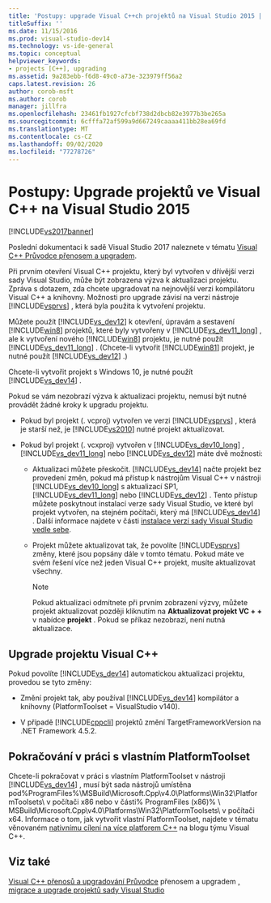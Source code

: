 ```yaml
---
title: 'Postupy: upgrade Visual C++ch projektů na Visual Studio 2015 | Microsoft Docs'
titleSuffix: ''
ms.date: 11/15/2016
ms.prod: visual-studio-dev14
ms.technology: vs-ide-general
ms.topic: conceptual
helpviewer_keywords:
- projects [C++], upgrading
ms.assetid: 9a283ebb-f6d8-49c0-a73e-323979ff56a2
caps.latest.revision: 26
author: corob-msft
ms.author: corob
manager: jillfra
ms.openlocfilehash: 23461fb1927cfcbf738d2dbcb82e3977b3be265a
ms.sourcegitcommit: 6cfffa72af599a9d667249caaaa411bb28ea69fd
ms.translationtype: MT
ms.contentlocale: cs-CZ
ms.lasthandoff: 09/02/2020
ms.locfileid: "77278726"
---
```

# <a name="how-to-upgrade-visual-c-projects-to-visual-studio-2015"></a>Postupy: Upgrade projektů ve Visual C++ na Visual Studio 2015
[!INCLUDE[vs2017banner](../includes/vs2017banner.md)]

Poslední dokumentaci k sadě Visual Studio 2017 naleznete v tématu [Visual C++ Průvodce přenosem a upgradem](/cpp/porting/visual-cpp-porting-and-upgrading-guide).

Při prvním otevření Visual C++ projektu, který byl vytvořen v dřívější verzi sady Visual Studio, může být zobrazena výzva k aktualizaci projektu. Zpráva s dotazem, zda chcete upgradovat na nejnovější verzi kompilátoru Visual C++ a knihovny. Možnosti pro upgrade závisí na verzi nástroje [!INCLUDE[vsprvs](../includes/vsprvs-md.md)] , která byla použita k vytvoření projektu.

 Můžete použít [!INCLUDE[vs_dev12](../includes/vs-dev12-md.md)] k otevření, úpravám a sestavení [!INCLUDE[win8](../includes/win8-md.md)] projektů, které byly vytvořeny v [!INCLUDE[vs_dev11_long](../includes/vs-dev11-long-md.md)] , ale k vytvoření nového [!INCLUDE[win8](../includes/win8-md.md)] projektu, je nutné použít [!INCLUDE[vs_dev11_long](../includes/vs-dev11-long-md.md)] . (Chcete-li vytvořit [!INCLUDE[win81](../includes/win81-md.md)] projekt, je nutné použít [!INCLUDE[vs_dev12](../includes/vs-dev12-md.md)] .)

 Chcete-li vytvořit projekt s Windows 10, je nutné použít [!INCLUDE[vs_dev14](../includes/vs-dev14-md.md)] .

 Pokud se vám nezobrazí výzva k aktualizaci projektu, nemusí být nutné provádět žádné kroky k upgradu projektu.

- Pokud byl projekt (. vcproj) vytvořen ve verzi [!INCLUDE[vsprvs](../includes/vsprvs-md.md)] , která je starší než, je [!INCLUDE[vs2010](../includes/vs2010-md.md)] nutné projekt aktualizovat.

- Pokud byl projekt (. vcxproj) vytvořen v [!INCLUDE[vs_dev10_long](../includes/vs-dev10-long-md.md)] ,  [!INCLUDE[vs_dev11_long](../includes/vs-dev11-long-md.md)] nebo [!INCLUDE[vs_dev12](../includes/vs-dev12-md.md)] máte dvě možnosti:

  - Aktualizaci můžete přeskočit. [!INCLUDE[vs_dev14](../includes/vs-dev14-md.md)] načte projekt bez provedení změn, pokud má přístup k nástrojům Visual C++ v nástroji [!INCLUDE[vs_dev10_long](../includes/vs-dev10-long-md.md)] s aktualizací SP1,  [!INCLUDE[vs_dev11_long](../includes/vs-dev11-long-md.md)] nebo [!INCLUDE[vs_dev12](../includes/vs-dev12-md.md)] . Tento přístup můžete poskytnout instalací verze sady Visual Studio, ve které byl projekt vytvořen, na stejném počítači, který má [!INCLUDE[vs_dev14](../includes/vs-dev14-md.md)] . Další informace najdete v části [instalace verzí sady Visual Studio vedle sebe](../install/install-visual-studio-versions-side-by-side.md).

  - Projekt můžete aktualizovat tak, že povolíte [!INCLUDE[vsprvs](../includes/vsprvs-md.md)] změny, které jsou popsány dále v tomto tématu. Pokud máte ve svém řešení více než jeden Visual C++ projekt, musíte aktualizovat všechny.

    > [!NOTE]
    > Pokud aktualizaci odmítnete při prvním zobrazení výzvy, můžete projekt aktualizovat později kliknutím na **Aktualizovat projekt VC + +** v nabídce **projekt** . Pokud se příkaz nezobrazí, není nutná aktualizace.

## <a name="upgrading-a-visual-c-project"></a>Upgrade projektu Visual C++
 Pokud povolíte [!INCLUDE[vs_dev14](../includes/vs-dev14-md.md)] automatickou aktualizaci projektu, provedou se tyto změny:

- Změní projekt tak, aby používal [!INCLUDE[vs_dev14](../includes/vs-dev14-md.md)] kompilátor a knihovny (PlatformToolset = VisualStudio v140).

- V případě [!INCLUDE[cppcli](../includes/cppcli-md.md)] projektů změní TargetFrameworkVersion na .NET Framework 4.5.2.

## <a name="continuing-to-work-with-a-custom-platformtoolset"></a>Pokračování v práci s vlastním PlatformToolset
 Chcete-li pokračovat v práci s vlastním PlatformToolset v nástroji [!INCLUDE[vs_dev14](../includes/vs-dev14-md.md)] , musí být sada nástrojů umístěna pod%ProgramFiles%\MSBuild\Microsoft.Cpp\v4.0\Platforms\Win32\PlatformToolsets\ v počítači x86 nebo v části% ProgramFiles (x86)% \ MSBuild\Microsoft.Cpp\v4.0\Platforms\Win32\PlatformToolsets\ v počítači x64. Informace o tom, jak vytvořit vlastní PlatformToolset, najdete v tématu věnovaném [nativnímu cílení na více platforem C++](https://blogs.msdn.com/b/vcblog/archive/2009/12/08/c-native-multi-targeting.aspx) na blogu týmu Visual C++.

## <a name="see-also"></a>Viz také
 [Visual C++ přenosů a upgradování Průvodce](https://msdn.microsoft.com/library/f5fbcc3d-aa72-41a6-ad9a-a706af2166fb) přenosem a upgradem [, migrace a upgrade projektů sady Visual Studio](../porting/porting-migrating-and-upgrading-visual-studio-projects.md)
